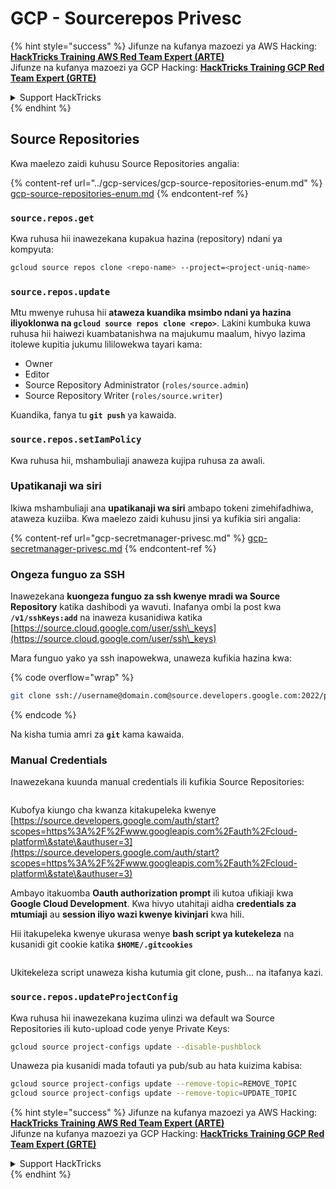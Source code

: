 # GCP - Sourcerepos Privesc

{% hint style="success" %}
Jifunze na kufanya mazoezi ya AWS Hacking:<img src="/.gitbook/assets/image.png" alt="" data-size="line">[**HackTricks Training AWS Red Team Expert (ARTE)**](https://training.hacktricks.xyz/courses/arte)<img src="/.gitbook/assets/image.png" alt="" data-size="line">\
Jifunze na kufanya mazoezi ya GCP Hacking: <img src="/.gitbook/assets/image (2).png" alt="" data-size="line">[**HackTricks Training GCP Red Team Expert (GRTE)**<img src="/.gitbook/assets/image (2).png" alt="" data-size="line">](https://training.hacktricks.xyz/courses/grte)

<details>

<summary>Support HackTricks</summary>

* Angalia [**mipango ya usajili**](https://github.com/sponsors/carlospolop)!
* **Jiunge na** 💬 [**kikundi cha Discord**](https://discord.gg/hRep4RUj7f) au [**kikundi cha telegram**](https://t.me/peass) au **tufuate** kwenye **Twitter** 🐦 [**@hacktricks\_live**](https://twitter.com/hacktricks\_live)**.**
* **Shiriki mbinu za udukuzi kwa kuwasilisha PRs kwenye** [**HackTricks**](https://github.com/carlospolop/hacktricks) na [**HackTricks Cloud**](https://github.com/carlospolop/hacktricks-cloud) github repos.

</details>
{% endhint %}

## Source Repositories

Kwa maelezo zaidi kuhusu Source Repositories angalia:

{% content-ref url="../gcp-services/gcp-source-repositories-enum.md" %}
[gcp-source-repositories-enum.md](../gcp-services/gcp-source-repositories-enum.md)
{% endcontent-ref %}

### `source.repos.get`

Kwa ruhusa hii inawezekana kupakua hazina (repository) ndani ya kompyuta:
```bash
gcloud source repos clone <repo-name> --project=<project-uniq-name>
```
### `source.repos.update`

Mtu mwenye ruhusa hii **ataweza kuandika msimbo ndani ya hazina iliyoklonwa na `gcloud source repos clone <repo>`**. Lakini kumbuka kuwa ruhusa hii haiwezi kuambatanishwa na majukumu maalum, hivyo lazima itolewe kupitia jukumu lililowekwa tayari kama:

* Owner
* Editor
* Source Repository Administrator (`roles/source.admin`)
* Source Repository Writer (`roles/source.writer`)

Kuandika, fanya tu **`git push`** ya kawaida.

### `source.repos.setIamPolicy`

Kwa ruhusa hii, mshambuliaji anaweza kujipa ruhusa za awali.

### Upatikanaji wa siri

Ikiwa mshambuliaji ana **upatikanaji wa siri** ambapo tokeni zimehifadhiwa, ataweza kuziiba. Kwa maelezo zaidi kuhusu jinsi ya kufikia siri angalia:

{% content-ref url="gcp-secretmanager-privesc.md" %}
[gcp-secretmanager-privesc.md](gcp-secretmanager-privesc.md)
{% endcontent-ref %}

### Ongeza funguo za SSH

Inawezekana **kuongeza funguo za ssh kwenye mradi wa Source Repository** katika dashibodi ya wavuti. Inafanya ombi la post kwa **`/v1/sshKeys:add`** na inaweza kusanidiwa katika [https://source.cloud.google.com/user/ssh\_keys](https://source.cloud.google.com/user/ssh\_keys)

Mara funguo yako ya ssh inapowekwa, unaweza kufikia hazina kwa:

{% code overflow="wrap" %}
```bash
git clone ssh://username@domain.com@source.developers.google.com:2022/p/<proj-name>/r/<repo-name>
```
{% endcode %}

Na kisha tumia amri za **`git`** kama kawaida.

### Manual Credentials

Inawezekana kuunda manual credentials ili kufikia Source Repositories:

<figure><img src="../../../.gitbook/assets/image (324).png" alt=""><figcaption></figcaption></figure>

Kubofya kiungo cha kwanza kitakupeleka kwenye [https://source.developers.google.com/auth/start?scopes=https%3A%2F%2Fwww.googleapis.com%2Fauth%2Fcloud-platform\&state\&authuser=3](https://source.developers.google.com/auth/start?scopes=https%3A%2F%2Fwww.googleapis.com%2Fauth%2Fcloud-platform\&state\&authuser=3)

Ambayo itakuomba **Oauth authorization prompt** ili kutoa ufikiaji kwa **Google Cloud Development**. Kwa hivyo utahitaji aidha **credentials za mtumiaji** au **session iliyo wazi kwenye kivinjari** kwa hili.

Hii itakupeleka kwenye ukurasa wenye **bash script ya kutekeleza** na kusanidi git cookie katika **`$HOME/.gitcookies`**

<figure><img src="../../../.gitbook/assets/image (323).png" alt=""><figcaption></figcaption></figure>

Ukitekeleza script unaweza kisha kutumia git clone, push... na itafanya kazi.

### `source.repos.updateProjectConfig`

Kwa ruhusa hii inawezekana kuzima ulinzi wa default wa Source Repositories ili kuto-upload code yenye Private Keys:
```bash
gcloud source project-configs update --disable-pushblock
```
Unaweza pia kusanidi mada tofauti ya pub/sub au hata kuizima kabisa:
```bash
gcloud source project-configs update --remove-topic=REMOVE_TOPIC
gcloud source project-configs update --remove-topic=UPDATE_TOPIC
```
{% hint style="success" %}
Jifunze na kufanya mazoezi ya AWS Hacking:<img src="/.gitbook/assets/image.png" alt="" data-size="line">[**HackTricks Training AWS Red Team Expert (ARTE)**](https://training.hacktricks.xyz/courses/arte)<img src="/.gitbook/assets/image.png" alt="" data-size="line">\
Jifunze na kufanya mazoezi ya GCP Hacking: <img src="/.gitbook/assets/image (2).png" alt="" data-size="line">[**HackTricks Training GCP Red Team Expert (GRTE)**<img src="/.gitbook/assets/image (2).png" alt="" data-size="line">](https://training.hacktricks.xyz/courses/grte)

<details>

<summary>Support HackTricks</summary>

* Angalia [**mipango ya usajili**](https://github.com/sponsors/carlospolop)!
* **Jiunge na** 💬 [**kikundi cha Discord**](https://discord.gg/hRep4RUj7f) au [**kikundi cha telegram**](https://t.me/peass) au **tufuate** kwenye **Twitter** 🐦 [**@hacktricks\_live**](https://twitter.com/hacktricks\_live)**.**
* **Shiriki mbinu za udukuzi kwa kuwasilisha PRs kwenye** [**HackTricks**](https://github.com/carlospolop/hacktricks) na [**HackTricks Cloud**](https://github.com/carlospolop/hacktricks-cloud) github repos.

</details>
{% endhint %}
